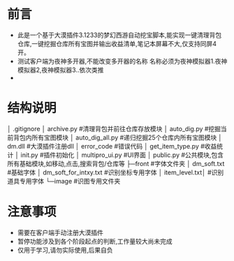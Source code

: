 # 前言
 - 此是一个基于大漠插件3.1233的梦幻西游自动挖宝脚本,能实现一键清理背包仓库,一键挖掘仓库所有宝图并输出收益清单,笔记本屏幕不大,仅支持同屏4开。
 - 测试客户端为夜神多开器,不能改变多开器的名称 名称必须为夜神模拟器1.夜神模拟器2,夜神模拟器3..依次类推
 - 

# 结构说明
│  .gitignore
│  archive.py                 #清理背包并前往仓库存放模块
│  auto_dig.py                #挖掘当前背包内所有宝图模块
│  auto_dig_all.py            #递归挖掘25个仓库内所有宝图模块
│  dm.dll                     #大漠插件注册dll
│  error_code                 #错误代码
│  get_item_type.py           #收益统计
│  init.py                    #插件初始化
│  multipro_ui.py             #UI界面
│  public.py                  #公共模块,包含所有基础模块,如移动,点击,搜索背包/仓库等
├─front                       #字体文件夹
│      dm_soft.txt            #基础字体
│      dm_soft_for_intxy.txt  #识别坐标专用字体
│      item_level.txt│        #识别道具专用字体
└─image                       #识图专用文件夹
    

# 注意事项
- 需要在客户端手动注册大漠插件
- 暂停功能涉及到各个阶段起点的判断,工作量较大尚未完成
- 仅用于学习,请勿实际使用,后果自负

